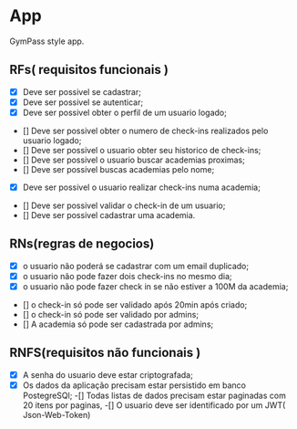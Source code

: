 # App
GymPass style app.

## RFs( requisitos funcionais )

- [x] Deve ser possivel se cadastrar; 
- [x] Deve ser possivel se autenticar;
- [x] Deve ser possivel obter o perfil de um usuario logado;
- [] Deve ser possivel obter o numero de check-ins realizados pelo usuario logado;
- [] Deve ser possivel o usuario obter seu historico de check-ins;
- [] Deve ser possivel o usuario buscar academias proximas;
- [] Deve ser possivel buscas academias pelo nome;
- [x] Deve ser possivel o usuario realizar check-ins numa academia;
- [] Deve ser possivel validar o check-in de um usuario;
- [] Deve ser possivel cadastrar uma academia.



## RNs(regras de negocios)

- [x] o usuario não poderá se cadastrar com um email duplicado;
- [x] o usuario não pode fazer dois check-ins no mesmo dia;
- [x] o usuario não pode fazer check in se não estiver a 100M da academia;
- [] o check-in só pode ser validado após 20min  após criado;
- [] o check-in só pode ser validado por admins;
- [] A academia só pode ser cadastrada por admins;


## RNFS(requisitos não funcionais )

-[x] A senha do usuario deve estar criptografada;
-[x] Os dados da aplicação precisam estar persistido em banco PostegreSQl;
-[] Todas listas de dados precisam estar paginadas com 20 itens por paginas,
-[] O usuario deve ser identificado por um JWT( Json-Web-Token)